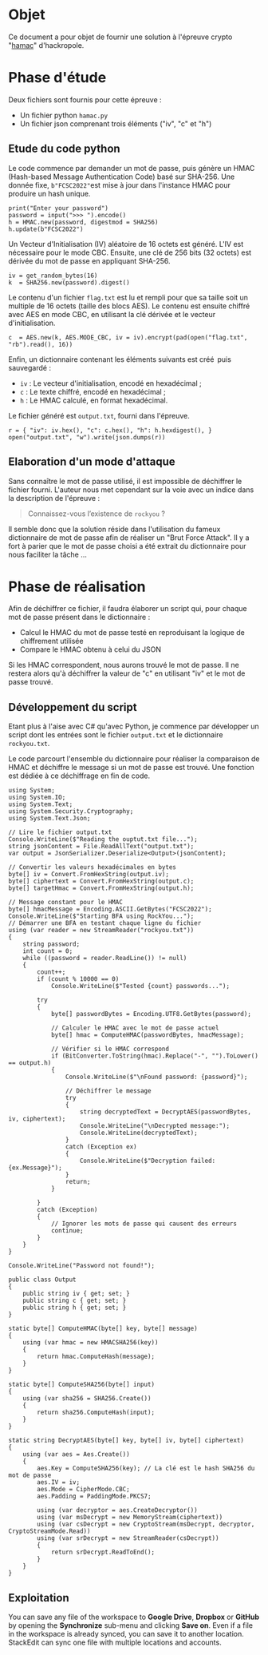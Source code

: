 # Objet

Ce document a pour objet de fournir une solution à l'épreuve crypto "[hamac](https://hackropole.fr/fr/challenges/crypto/fcsc2022-crypto-hamac/)" d'hackropole.

# Phase d'étude

Deux fichiers sont fournis pour cette épreuve :

 - Un fichier python `hamac.py`
 - Un fichier json comprenant trois éléments ("iv", "c" et "h")

## Etude du code python

Le code commence par demander un mot de passe, puis génère un HMAC (Hash-based Message Authentication Code) basé sur SHA-256. Une donnée fixe, `b"FCSC2022"`est mise à jour dans l'instance HMAC pour produire un hash unique.

    print("Enter your password")
    password = input(">>> ").encode()
    h = HMAC.new(password, digestmod = SHA256)
    h.update(b"FCSC2022")
Un Vecteur d'Initialisation (IV) aléatoire de 16 octets est généré. L'IV est nécessaire pour le mode CBC. Ensuite, une clé de 256 bits (32 octets) est dérivée du mot de passe en appliquant SHA-256.

    iv = get_random_bytes(16)
    k  = SHA256.new(password).digest()
Le contenu d'un fichier `flag.txt` est lu et rempli pour que sa taille soit un multiple de 16 octets (taille des blocs AES). Le contenu est ensuite chiffré avec AES en mode CBC, en utilisant la clé dérivée et le vecteur d'initialisation.

    c  = AES.new(k, AES.MODE_CBC, iv = iv).encrypt(pad(open("flag.txt", "rb").read(), 16))

Enfin, un dictionnaire contenant les éléments suivants est créé  puis sauvegardé :
-   `iv` : Le vecteur d'initialisation, encodé en hexadécimal ;
-   `c` : Le texte chiffré, encodé en hexadécimal ;
-   `h` : Le HMAC calculé, en format hexadécimal.

Le fichier généré est `output.txt`, fourni dans l'épreuve.

    r = { "iv": iv.hex(), "c": c.hex(), "h": h.hexdigest(), }
    open("output.txt", "w").write(json.dumps(r))

## Elaboration d'un mode d'attaque

Sans connaître le mot de passe utilisé, il est impossible de déchiffrer le fichier fourni. L'auteur nous met cependant sur la voie avec un indice dans la description de l'épreuve :

> Connaissez-vous l’existence de `rockyou` ?

Il semble donc que la solution réside dans l'utilisation du fameux dictionnaire de mot de passe afin de réaliser un "Brut Force Attack". Il y a fort à parier que le mot de passe choisi a été extrait du dictionnaire pour nous faciliter la tâche ...

# Phase de réalisation

Afin de déchiffrer ce fichier, il faudra élaborer un script qui, pour chaque mot de passe présent dans le dictionnaire :
- Calcul le HMAC du mot de passe testé en reproduisant la logique de chiffrement utilisée
- Compare le HMAC obtenu à celui du JSON

Si les HMAC correspondent, nous aurons trouvé le mot de passe. Il ne restera alors qu'à déchiffrer la valeur de "c" en utilisant "iv" et le mot de passe trouvé.

## Développement du script

Etant plus à l'aise avec C# qu'avec Python, je commence par développer un script dont les entrées sont le fichier `output.txt` et le dictionnaire `rockyou.txt`.

Le code parcourt l'ensemble du dictionnaire pour réaliser la comparaison de HMAC et déchiffre le message si un mot de passe est trouvé. Une fonction est dédiée à ce déchiffrage en fin de code.

    using System;
    using System.IO;
    using System.Text;
    using System.Security.Cryptography;
    using System.Text.Json;
    
    // Lire le fichier output.txt
    Console.WriteLine($"Reading the ouptut.txt file...");
    string jsonContent = File.ReadAllText("output.txt");
    var output = JsonSerializer.Deserialize<Output>(jsonContent);
    
    // Convertir les valeurs hexadécimales en bytes
    byte[] iv = Convert.FromHexString(output.iv);
    byte[] ciphertext = Convert.FromHexString(output.c);
    byte[] targetHmac = Convert.FromHexString(output.h);
    
    // Message constant pour le HMAC
    byte[] hmacMessage = Encoding.ASCII.GetBytes("FCSC2022");
    Console.WriteLine($"Starting BFA using RockYou...");
    // Démarrer une BFA en testant chaque ligne du fichier
    using (var reader = new StreamReader("rockyou.txt"))
    {
        string password;
        int count = 0;
        while ((password = reader.ReadLine()) != null)
        {
            count++;
            if (count % 10000 == 0)
                Console.WriteLine($"Tested {count} passwords...");
    
            try
            {
                byte[] passwordBytes = Encoding.UTF8.GetBytes(password);
    
                // Calculer le HMAC avec le mot de passe actuel
                byte[] hmac = ComputeHMAC(passwordBytes, hmacMessage);
    
                // Vérifier si le HMAC correspond
                if (BitConverter.ToString(hmac).Replace("-", "").ToLower() == output.h)
                {
                    Console.WriteLine($"\nFound password: {password}");
    
                    // Déchiffrer le message
                    try
                    {
                        string decryptedText = DecryptAES(passwordBytes, iv, ciphertext);
                        Console.WriteLine("\nDecrypted message:");
                        Console.WriteLine(decryptedText);
                    }
                    catch (Exception ex)
                    {
                        Console.WriteLine($"Decryption failed: {ex.Message}");
                    }
                    return;
                }
                
            }
            catch (Exception)
            {
                // Ignorer les mots de passe qui causent des erreurs
                continue;
            }
        }
    }
    
    Console.WriteLine("Password not found!");
    
    public class Output
    {
        public string iv { get; set; }
        public string c { get; set; }
        public string h { get; set; }
    }
    
    static byte[] ComputeHMAC(byte[] key, byte[] message)
    {
        using (var hmac = new HMACSHA256(key))
        {
            return hmac.ComputeHash(message);
        }
    }
    
    static byte[] ComputeSHA256(byte[] input)
    {
        using (var sha256 = SHA256.Create())
        {
            return sha256.ComputeHash(input);
        }
    }
    
    static string DecryptAES(byte[] key, byte[] iv, byte[] ciphertext)
    {
        using (var aes = Aes.Create())
        {
            aes.Key = ComputeSHA256(key); // La clé est le hash SHA256 du mot de passe
            aes.IV = iv;
            aes.Mode = CipherMode.CBC;
            aes.Padding = PaddingMode.PKCS7;
    
            using (var decryptor = aes.CreateDecryptor())
            using (var msDecrypt = new MemoryStream(ciphertext))
            using (var csDecrypt = new CryptoStream(msDecrypt, decryptor, CryptoStreamMode.Read))
            using (var srDecrypt = new StreamReader(csDecrypt))
            {
                return srDecrypt.ReadToEnd();
            }
        }
    }

## Exploitation

You can save any file of the workspace to **Google Drive**, **Dropbox** or **GitHub** by opening the **Synchronize** sub-menu and clicking **Save on**. Even if a file in the workspace is already synced, you can save it to another location. StackEdit can sync one file with multiple locations and accounts.

